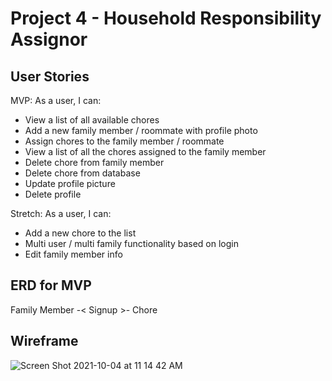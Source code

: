 # Project 4 - Household Responsibility Assignor

## User Stories

MVP: As a user, I can:
- View a list of all available chores  
- Add a new family member / roommate with profile photo
- Assign chores to the family member / roommate
- View a list of all the chores assigned to the family member
- Delete chore from family member 
- Delete chore from database
- Update profile picture
- Delete profile

Stretch: As a user, I can:
- Add a new chore to the list
- Multi user / multi family functionality based on login 
- Edit family member info

## ERD for MVP

Family Member -< Signup >- Chore


## Wireframe

![Screen Shot 2021-10-04 at 11 14 42 AM](https://user-images.githubusercontent.com/81663925/135902860-78965a2d-a1e7-4357-bb88-2708cc072bf5.png)
